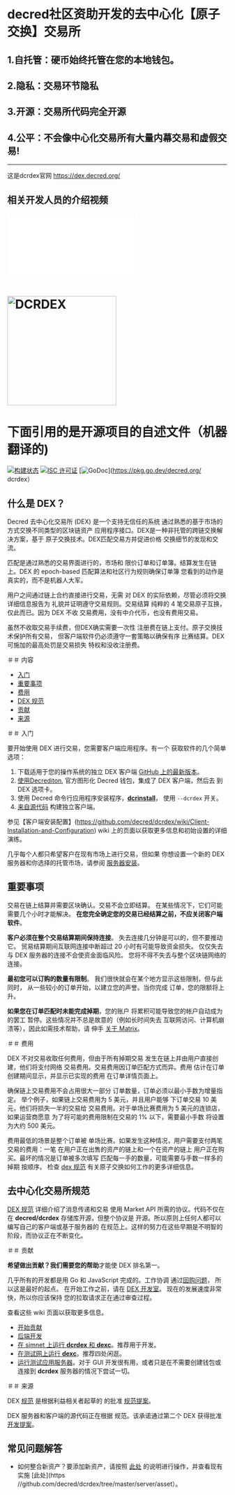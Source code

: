# decred社区资助开发的去中心化【原子交换】交易所

## 1.自托管：硬币始终托管在您的本地钱包。
## 2.隐私：交易环节隐私
## 3.开源：交易所代码完全开源
## 4.公平：不会像中心化交易所有大量内幕交易和虚假交易!


---
这是dcrdex官网
https://dex.decred.org/ 

## 相关开发人员的介绍视频
<iframe src="//player.bilibili.com/player.html?aid=968306370&bvid=BV1Lp4y1X7ED&cid=193748971&page=1" scrolling="no" border="0" frameborder="no" framespacing="0" allowfullscreen="true"> </iframe>

# <img src="docs/images/logo_wide_v1.svg" alt="DCRDEX" width="250">


# 下面引用的是开源项目的自述文件（机器翻译的)

[![构建状态](https://github.com/decred/dcrdex/workflows/Build%20and%20Test/badge.svg)](https://github.com/decred/dcrdex/actions)
[![ISC 许可证](https://img.shields.io/badge/license-Blue_Oak-007788.svg)](https://blueoakcouncil.org/license/1.0.0)
[![GoDoc](https://img.shields.io/badge/go.dev-reference-blue.svg?logo=go&logoColor=lightblue)](https://pkg.go.dev/decred.org/ dcrdex）

## 什么是 DEX？

Decred 去中心化交易所 (DEX) 是一个支持无信任的系统
通过熟悉的基于市场的方式交换不同类型的区块链资产
应用程序接口。DEX是一种非托管的跨链交换解决方案，基于
原子交换技术。DEX匹配交易方并促进价格
交换细节的发现和交流。

匹配是通过熟悉的交易界面进行的，市场和
限价订单和订单簿。结算发生在链上。DEX 的 epoch-based
匹配算法和社区行为规则确保订单簿
您看到的动作是真实的，而不是机器人大军。

用户之间通过链上合约直接进行交易，无需
对 DEX 的实际依赖，尽管必须将交换详细信息报告为
礼貌并证明遵守交易规则。交易结算
纯粹的 4 笔交易原子互换，仅此而已。因为 DEX 不收
交易费用，没有中介代币，也没有费用交易。

虽然不收取交易手续费，但DEX确实需要一次性
注册费在链上支付。原子交换技术保护所有交易，
但客户端软件仍必须遵守一套策略以确保有序
比赛结算。DEX 可施加的最高处罚是交易损失
特权和没收注册费。

＃＃ 内容

- [入门](#getting-started)
- [重要事项](#important-stuff-to-know)
- [费用](#fees)
- [DEX 规范](#dex-specification)
- [贡献](#contribute)
- [来源](#source)

＃＃ 入门

要开始使用 DEX 进行交易，您需要客户端应用程序。有一个
获取软件的几个简单选项：

1. 下载适用于您的操作系统的独立 DEX 客户端
   [GitHub 上的最新版本](https://github.com/decred/dcrdex/releases)。
2. [使用Decrediton](https://docs.decred.org/wallets/decrediton/decrediton-setup/),
   官方图形化 Decred 钱包，集成了 DEX 客户端，然后去
   到 DEX 选项卡。
3. 使用 Decred 命令行应用程序安装程序，[**dcrinstall**](https://docs.decred.org/wallets/cli/cli-installation/)，
   使用 `--dcrdex` 开关。
4. [来自源代码](https://github.com/decred/dcrdex/wiki/Client-Installation-and-Configuration#advanced-client-installation) 构建独立客户端。

参见【客户端安装配置】(https://github.com/decred/dcrdex/wiki/Client-Installation-and-Configuration)
wiki 上的页面以获取更多信息和初始设置的详细演练。

几乎每个人都只希望客户在现有市场上进行交易，但如果
你想设置一个新的 DEX 服务器和你选择的托管市场，请参阅
[服务器安装](https://github.com/decred/dcrdex/wiki/Server-Installation)。

## 重要事项

交易在链上结算并需要区块确认。交易不会立即结算。
在某些情况下，它们可能需要几个小时才能解决。
**在您完全确定您的交易已经结算之前，不应关闭客户端软件**。

**客户必须在整个交易结算期间保持连接**。
失去连接几分钟是可以的，但不要推动它。
贸易结算期间互联网连接中断超过 20 小时有可能导致资金损失。
仅仅失去与 DEX 服务器的连接不会使资金面临风险。
您将不得不失去与整个区块链网络的连接。

**最初您可以订购的数量有限制**。
我们很快就会在某个地方显示这些限制，但与此同时，
从一些较小的订单开始，以建立您的声誉。当你完成
订单，您的限额将上升。

**如果您在订单匹配时未能完成掉期**，您的账户
将累积可能导致您的帐户自动成为的罢工
暂停。这些情况并不总是故意的（例如长时间失去
互联网访问、计算机崩溃等），因此如需技术帮助，请
伸手
[关于 Matrix](https://matrix.to/#/!mlRZqBtfWHrcmgdTWB:decred.org?via=decred.org&via=matrix.org)。

＃＃ 费用

DEX 不对交易收取任何费用，但由于所有掉期交易
发生在链上并由用户直接创建，他们将支付网络
交易费用。交易费用因订单匹配方式而异。费用
估计在订单创建期间显示，并显示已实现的费用
在订单详情页面上。

确保链上交易费用不会占用很大一部分
订单数量，订单必须以最小手数为增量指定。
举个例子，如果链上交易费用为 5 美元，并且用户能够
下订单交易 10 美元，他们将损失一半的交易给
交易费用。对于单场比赛费用为 5 美元的连锁店，如果运营商愿意
为了将可能的费用限制在交易的 1% 以下，需要最小手数
将设置为大约 500 美元。

费用最低的场景是整个订单被
单场比赛。如果发生这种情况，用户需要支付两笔交易的费用：一笔
在用户正在出售的资产的链上和一个在资产的链上
用户正在购买。最坏的情况是订单被多次填写
匹配每一手的数量，可能需要与手数一样多的掉期
按顺序。
检查
[dex 规范](https://github.com/decred/dcrdex/blob/master/spec/atomic.mediawiki)
有关原子交换如何工作的更多详细信息。

## 去中心化交易所规范

[DEX 规范](spec/README.mediawiki) 详细介绍了消息传递和交易
使用 Market API 所需的协议。代码不仅在
在 **decred/dcrdex** 存储库开源，但整个协议是
开源。所以原则上任何人都可以编写自己的客户端或基于服务器的
在规范上。这样的努力在这些早期是不明智的
阶段，而协议正在不断变化。

＃＃ 贡献

**希望做出贡献？我们需要您的帮助**才能使 DEX 排名第一。

几乎所有的开发都是用 Go 和 JavaScript 完成的。工作协调
通过[回购问题](https://github.com/decred/dcrdex/issues)，
所以这是最好的起点。
在开始工作之前，请在
[DEX 开发室](https://matrix.to/#/!EzTSRQITaqHuFBDFhM:decred.org?via=decred.org&via=matrix.org&via=zettaport.com)。
现在的发展速度非常快，所以你应该保持
您的拉取请求正在通过审查过程。

查看这些 wiki 页面以获取更多信息。

- [开始贡献](../../wiki/Contribution-Guide)
- [后端开发](../../wiki/Backend-Development)
- [在 simnet 上运行 **dcrdex** 和 **dexc**](../../wiki/Simnet-Testing)。推荐用于开发。
- [在测试网上运行 **dexc**](../../wiki/Testnet-Testing)。推荐四处闲逛。
- [运行测试应用服务器](../../wiki/Test-App-Server)。对于 GUI 开发很有用，或者只是在不需要创建钱包或连接到 **dcrdex** 服务器的情况下尝试一切。

＃＃ 来源

DEX [规范](spec/README.mediawiki) 是根据利益相关者起草的
的批准
[规范提案](https://proposals.decred.org/proposals/a4f2a91c8589b2e5a955798d6c0f4f77f2eec13b62063c5f4102c21913dcaf32)。

DEX 服务器和客户端的源代码正在根据
规范。该承诺通过第二个 DEX 获得批准
[开发提案](https://proposals.decred.org/proposals/417607aaedff2942ff3701cdb4eff76637eca4ed7f7ba816e5c0bd2e971602e1)。

## 常见问题解答

- 如何整合新资产？要添加新资产，请按照 [此处](https://github.com/decred/dcrdex/blob/master/spec/fundamentals.mediawiki/#adding-new-assets) 的说明进行操作，并查看现有实施 [此处](https //github.com/decred/dcrdex/tree/master/server/asset）。
